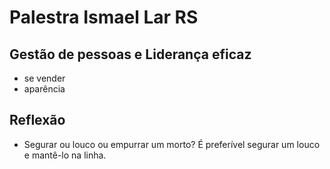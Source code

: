# Palestra Ismael  Lar RS

## Gestão de pessoas e Liderança eficaz
- se vender
- aparência

## Reflexão
- Segurar ou louco ou empurrar um morto? É preferível segurar um louco e mantê-lo na linha.

